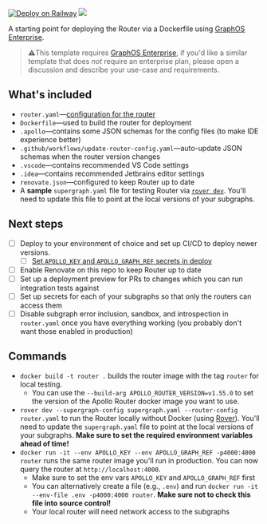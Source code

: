 [![Deploy on Railway](https://railway.app/button.svg)](https://railway.app/template/A-6SvK?referralCode=xsbY2R)
[![](https://dcbadge.vercel.app/api/server/graphos)](https://discord.gg/graphos)

A starting point for deploying the Router via a Dockerfile using [GraphOS Enterprise].

> ⚠️This template requires [GraphOS Enterprise], if you'd like a similar template that does _not_ require an enterprise plan, please open a discussion and describe your use-case and requirements.

## What's included

- `router.yaml`—[configuration for the router](https://www.apollographql.com/docs/router/configuration/overview)
- `Dockerfile`—used to build the router for deployment
- `.apollo`—contains some JSON schemas for the config files (to make IDE experience better)
- `.github/workflows/update-router-config.yaml`—auto-update JSON schemas when the router version changes
- `.vscode`—contains recommended VS Code settings
- `.idea`—contains recommended Jetbrains editor settings
- `renovate.json`—configured to keep Router up to date
- A **sample** `supergraph.yaml` file for testing Router via [`rover dev`][Rover]. You'll need to update this file to point at the local versions of your subgraphs.

## Next steps

- [ ] Deploy to your environment of choice and set up CI/CD to deploy newer versions.
    - [ ] [Set `APOLLO_KEY` and `APOLLO_GRAPH_REF` secrets in deploy](https://www.apollographql.com/docs/router/configuration/overview/#environment-variables)
- [ ] Enable Renovate on this repo to keep Router up to date
- [ ] Set up a deployment preview for PRs to changes which you can run integration tests against
- [ ] Set up secrets for each of your subgraphs so that only the routers can access them
- [ ] Disable subgraph error inclusion, sandbox, and introspection in `router.yaml` once you have everything working (you probably don't want those enabled in production)

## Commands

- `docker build -t router .` builds the router image with the tag `router` for local testing.
    - You can use the `--build-arg APOLLO_ROUTER_VERSION=v1.55.0` to set the version of the Apollo Router docker image you want to use.
- `rover dev --supergraph-config supergraph.yaml --router-config router.yaml` to run the Router locally without Docker (using [Rover]). You'll need to update the `supergraph.yaml` file to point at the local versions of your subgraphs. **Make sure to set the required environment variables ahead of time!**
- `docker run -it --env APOLLO_KEY --env APOLLO_GRAPH_REF -p4000:4000 router` runs the same router image you'll run in production. You can now query the router at `http://localhost:4000`.
    - Make sure to set the env vars `APOLLO_KEY` and `APOLLO_GRAPH_REF` first
    - You can alternatively create a file (e.g., `.env`) and run `docker run -it --env-file .env -p4000:4000 router`. **Make sure not to check this file into source control!**
    - Your local router will need network access to the subgraphs


[GraphOS Enterprise]: https://www.apollographql.com/docs/graphos/enterprise
[Rover]: https://www.apollographql.com/docs/rover/commands/dev
